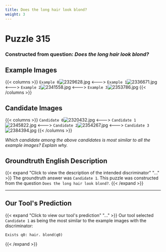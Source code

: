```yaml
---
title: Does the long hair look blond?
weight: 3
---
```


# Puzzle 315
### Constructed from question: _Does the long hair look blond?_


## Example Images
{{< columns >}}
`Example 0`![2329628.jpg](/gqa_images/2329628.jpg)
<--->
`Example 1`![2336671.jpg](/gqa_images/2336671.jpg)
<--->
`Example 2`![2341558.jpg](/gqa_images/2341558.jpg)
<--->
`Example 3`![2353786.jpg](/gqa_images/2353786.jpg)
{{< /columns >}}

## Candidate Images
{{< columns >}}
`Candidate 0`![2320432.jpg](/gqa_images/2320432.jpg)
<--->
`Candidate 1`![2345822.jpg](/gqa_images/2345822.jpg)
<--->
`Candidate 2`![2354267.jpg](/gqa_images/2354267.jpg)
<--->
`Candidate 3`![2384394.jpg](/gqa_images/2384394.jpg)
{{< /columns >}}

*Which candidate among the above candidates is most similar to all the example images? Explain why.*

## Groundtruth English Description

{{< expand "Click to view the description of the intended discriminator" "..." >}}
The groundtruth answer was `Candidate 1`. This puzzle was constructed from the question `Does the long hair look blond?`.
{{< /expand >}}

---

## Our Tool's Prediction

{{< expand "Click to view our tool's prediction" "..." >}}
Our tool selected `Candidate 1` as being the most similar to the example images with the discriminator:
```plaintext
Exists q0: hair. blond(q0)
```
{{< /expand >}}
